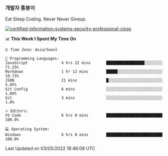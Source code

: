 ### 개발자 통붕이
Eat Sleep Coding.
Never Never Giveup.

[![certified-information-systems-security-professional-cissp](https://user-images.githubusercontent.com/44606727/157613689-acd84ec6-5f8f-4e79-89d9-a8d51f033634.png)](https://www.credly.com/badges/f394a010-85a0-450b-9136-8043af01d71c/public_url)

<!--START_SECTION:waka-->
📊 **This Week I Spent My Time On** 

```text
⌚︎ Time Zone: Asia/Seoul

💬 Programming Languages: 
JavaScript               4 hrs 22 mins       █████████████████░░░░░░░░   71.25% 
Markdown                 1 hr 12 mins        █████░░░░░░░░░░░░░░░░░░░░   19.73% 
JSON                     21 mins             █░░░░░░░░░░░░░░░░░░░░░░░░   5.85% 
Git Config               6 mins              ░░░░░░░░░░░░░░░░░░░░░░░░░   1.68% 
Git                      3 mins              ░░░░░░░░░░░░░░░░░░░░░░░░░   1.0%

🔥 Editors: 
VS Code                  6 hrs 8 mins        █████████████████████████   100.0%

💻 Operating System: 
Windows                  6 hrs 8 mins        █████████████████████████   100.0%

```


 Last Updated on 03/05/2022 18:46:08 UTC
<!--END_SECTION:waka-->
